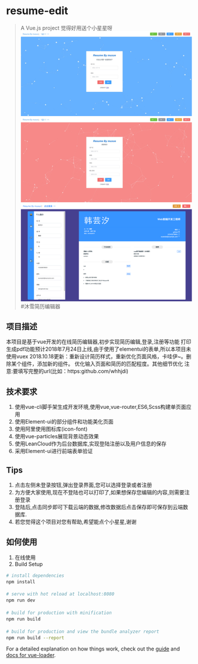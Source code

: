 # resume-edit

> A Vue.js project
觉得好用送个小星星呀
![avatar](./imgs/1.jpg)
![avatar](./imgs/2.jpg)
![avatar](./imgs/4.jpg)
#沐雪简历编辑器
## 项目描述
本项目是基于vue开发的在线简历编辑器,初步实现简历编辑,登录,注册等功能
打印生成pdf功能预计2018年7月24日上线,由于使用了elementui的表单,所以本项目未使用vuex
2018.10.18更新：重新设计简历样式，重新优化页面风格，卡哇伊~。删除某个组件，添加新的组件。
优化输入页面和简历的匹配程度。其他细节优化
注意:要填写完整的url(比如：https:github.com/whhjdi)
## 技术要求
1. 使用vue-cli脚手架生成开发环境,使用vue,vue-router,ES6,Scss构建单页面应用
2. 使用Element-ui的部分组件和功能美化页面
3. 使用阿里使用图标库(icon-font)
4. 使用vue-particles展现背景动态效果
5. 使用LeanCloud作为后台数据库,实现登陆注册以及用户信息的保存
6. 采用Element-ui进行前端表单验证
## Tips
1. 点击左侧未登录按钮,弹出登录界面,您可以选择登录或者注册
2. 为方便大家使用,现在不登陆也可以打印了,如果想保存您编辑的内容,则需要注册登录
3. 登陆后,点击同步即可下载云端的数据,修改数据后点击保存即可保存到云端数据库.
4. 若您觉得这个项目对您有帮助,希望能点个小星星,谢谢

## 如何使用
1. 在线使用
2. Build Setup


``` bash
# install dependencies
npm install

# serve with hot reload at localhost:8080
npm run dev

# build for production with minification
npm run build

# build for production and view the bundle analyzer report
npm run build --report
```

For a detailed explanation on how things work, check out the [guide](http://vuejs-templates.github.io/webpack/) and [docs for vue-loader](http://vuejs.github.io/vue-loader).
